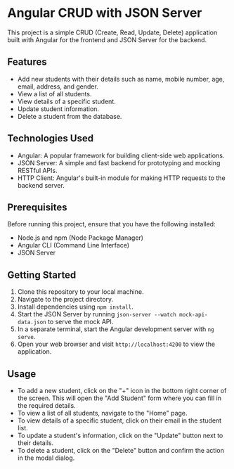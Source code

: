 # Angular CRUD with JSON Server

This project is a simple CRUD (Create, Read, Update, Delete) application built with Angular for the frontend and JSON Server for the backend.

## Features

- Add new students with their details such as name, mobile number, age, email, address, and gender.
- View a list of all students.
- View details of a specific student.
- Update student information.
- Delete a student from the database.

## Technologies Used

- Angular: A popular framework for building client-side web applications.
- JSON Server: A simple and fast backend for prototyping and mocking RESTful APIs.
- HTTP Client: Angular's built-in module for making HTTP requests to the backend server.

## Prerequisites

Before running this project, ensure that you have the following installed:

- Node.js and npm (Node Package Manager)
- Angular CLI (Command Line Interface)
- JSON Server

## Getting Started

1. Clone this repository to your local machine.
2. Navigate to the project directory.
3. Install dependencies using `npm install`.
4. Start the JSON Server by running `json-server --watch mock-api-data.json` to serve the mock API.
5. In a separate terminal, start the Angular development server with `ng serve`.
6. Open your web browser and visit `http://localhost:4200` to view the application.

## Usage

- To add a new student, click on the "+" icon in the bottom right corner of the screen. This will open the "Add Student" form where you can fill in the required details.
- To view a list of all students, navigate to the "Home" page.
- To view details of a specific student, click on their email in the student list.
- To update a student's information, click on the "Update" button next to their details.
- To delete a student, click on the "Delete" button and confirm the action in the modal dialog.

